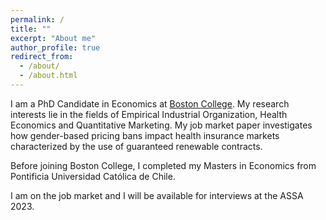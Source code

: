 ```yaml
---
permalink: /
title: ""
excerpt: "About me"
author_profile: true
redirect_from:
  - /about/
  - /about.html
---
```

I am a PhD Candidate in Economics at [Boston College](https://bc.edu/bc-web/schools/mcas/departments/economics.html). My research interests lie in the fields of Empirical Industrial Organization, Health Economics and Quantitative Marketing. My job market paper investigates how gender-based pricing bans impact health insurance markets characterized by the use of guaranteed renewable contracts. </p>


Before joining Boston College, I completed my Masters in Economics from Pontificia Universidad Católica de Chile.

I am on the job market and I will be available for interviews at the ASSA 2023.

<!-- You can find my [CV](http://cafigueroab.github.io/files/figueroa_CV.pdf) here. -->
